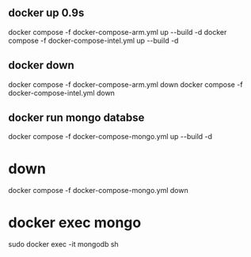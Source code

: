 
## docker up                                                                                                             0.9s
docker compose -f docker-compose-arm.yml up  --build -d
docker compose -f docker-compose-intel.yml up  --build -d

## docker down
docker compose -f docker-compose-arm.yml down
docker compose -f docker-compose-intel.yml down


## docker run mongo databse
docker compose -f docker-compose-mongo.yml up  --build -d

# down
docker compose -f docker-compose-mongo.yml down

# docker exec mongo
 sudo docker exec -it mongodb sh